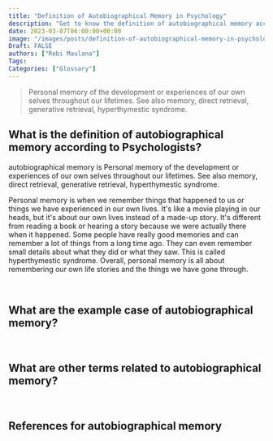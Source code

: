 ```yaml
---
title: "Definition of Autobiographical Memory in Psychology"
description: "Get to know the definition of autobiographical memory according to psychologists."
date: 2023-03-07T06:00:00+00:00
image: "/images/posts/definition-of-autobiographical-memory-in-psychology.jpg"
Draft: FALSE
authors: ["Robi Maulana"]
Tags: 
Categories: ["Glossary"]
---
```






> Personal memory of the development or experiences of our own selves throughout our lifetimes. See also memory, direct retrieval, generative retrieval, hyperthymestic syndrome.

## What is the definition of autobiographical memory according to Psychologists?

autobiographical memory is Personal memory of the development or experiences of our own selves throughout our lifetimes. See also memory, direct retrieval, generative retrieval, hyperthymestic syndrome.

Personal memory is when we remember things that happened to us or things we have experienced in our own lives. It's like a movie playing in our heads, but it's about our own lives instead of a made-up story. It's different from reading a book or hearing a story because we were actually there when it happened. Some people have really good memories and can remember a lot of things from a long time ago. They can even remember small details about what they did or what they saw. This is called hyperthymestic syndrome. Overall, personal memory is all about remembering our own life stories and the things we have gone through.

 

## What are the example case of autobiographical memory?

 

## What are other terms related to autobiographical memory?

 

## References for autobiographical memory
